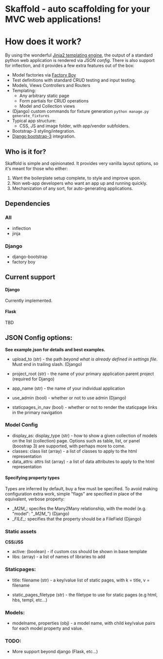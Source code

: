 Skaffold - auto scaffolding for your MVC web applications!
============================================================

# How does it work?

By using the wonderful [Jinja2 templating engine](https://github.com/mitsuhiko/jinja2), the output of a standard python web application is rendered via *JSON config*. There is also support for inflection, and it provides a few extra features out of the box:

* Model factories via [Factory Boy](https://github.com/rbarrois/factory_boy)
* Test definitions with standard CRUD testing and input testing.
* Models, Views Controllers and Routers
* Templating:
    * Any arbitrary static page
    * Form partials for CRUD operations
    * Model and Collection views
* (Django) custom commands for fixture generation `python manage.py generate_fixtures`
* Typical app structure:
    * CSS, JS and image folder, with app/vendor subfolders.
* Bootstrap-3 styling/integration.
* [Django bootstrap-3](https://github.com/dyve/django-bootstrap3) integration.

## Who is it for?

Skaffold is simple and opinionated. It provides very vanilla layout options, so it's meant for those who either:

1. Want the boilerplate setup complete, to style and improve upon.
2. Non web-app developers who want an app up and running quickly.
3. Mechanization of any sort, for auto-generating applications.

## Dependencies

### All
* inflection
* jinja

### Django
* django-bootstrap
* factory boy

## Current support

#### Django

Currently implemented.

#### Flask

TBD

## JSON Config options:

**See example.json for details and best examples.**

* upload_to (str) - the path *beyond what is already defined in settings file*. Must end in trailing slash. (Django)
* project_root (str) - the name of your primary application parent project (required for Django)
* app_name (str) - the name of your individual application
* use_admin (bool) - whether or not to use admin (Django)

* staticpages_in_nav (bool) - whether or not to render the staticpage links in the primary navigation

### Model Config

* display_as: display_type (str) - how to show a given collection of models on the list (collection) page. Options such as table, list, or panel (boostrap 3) are supported, with perhaps more to come.
* classes: class list (array) - a list of classes to apply to the html representation
* data_attrs: attrs list (array) - a list of data attributes to apply to the html representation

#### Specifying property types

Types are inferred by default, buy a few must be specified. To avoid making configuration extra work, simple "flags" are specified in place of the equivalent, verbose property:
* \__M2M__: specifes the Many2Many relationship, with the model (e.g. "model": "\__M2M__") (Django)
* \__FILE__: specifies that the property should be a FileField (Django)

### Static assets
**CSS/JSS**
* active: (boolean) - if custom css should be shown in base template
* libs: (array) - a list of names of libraries to add

### Staticpages:
* title: filename (str) - a key/value list of static pages, with k = title, v = filename

* static_pages_filetype (str) - the filetype to use for static pages (e.g html, hbs, templ, etc...)

### Models:
* modelname, properties (obj) - a model name, with child key/value pairs for each model property and value.

### TODO:
* More support beyond django (Flask, etc...)

